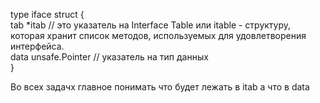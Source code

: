 type iface struct {      
    tab  *itab             // это указатель на Interface Table или itable - структуру, которая хранит список методов, используемых для удовлетворения интерфейса.    
    data unsafe.Pointer    // указатель на тип данных  
}

Во всех задачх главное понимать что будет лежать в itab а что  в data